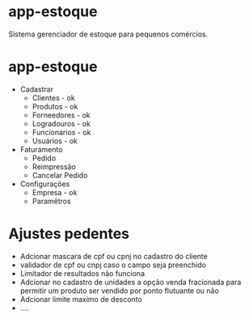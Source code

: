 # app-estoque
Sistema gerenciador de estoque para pequenos comércios.

# app-estoque
- Cadastrar
    - Clientes - ok
    - Produtos - ok
    - Forneedores - ok
    - Logradouros - ok
    - Funcionarios - ok
    - Usuários - ok
- Faturamento
    - Pedido
    - Reimpressão
    - Cancelar Pedido
- Configurações
    - Empresa - ok
    - Paramêtros
    

# Ajustes pedentes
- Adcionar mascara de cpf ou cpnj no cadastro do cliente
- validador de cpf ou cnpj caso o campo seja preenchido
- Limitador de resultados não funciona
- Adcionar no cadastro de unidades a opção venda fracionada para permitir um produto ser vendido por ponto flutuante ou não
- Adcionar limite maximo de desconto 
- ....